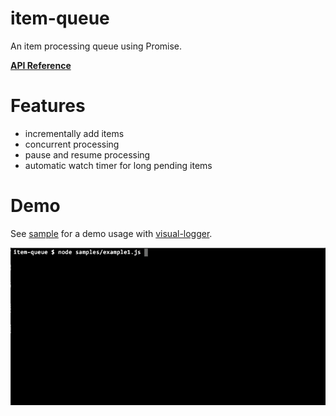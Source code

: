 # item-queue

An item processing queue using Promise.

[**API Reference**](https://jchip.github.io/item-queue/index.html)

# Features

- incrementally add items
- concurrent processing
- pause and resume processing
- automatic watch timer for long pending items

# Demo

See [sample](./samples/example1.js) for a demo usage with [visual-logger].

![item-queue demo][example1-demo-image]

[example1-demo-image]: ./samples/example1.gif
[visual-logger]: https://www.npmjs.com/package/visual-logger
